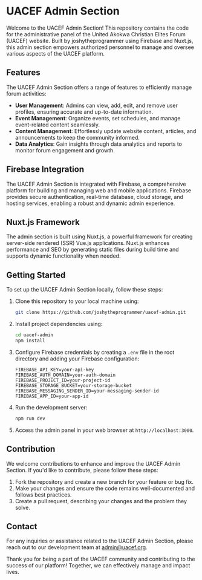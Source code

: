# UACEF Admin Section

Welcome to the UACEF Admin Section! This repository contains the code for the administrative panel of the United Akokwa Christian Elites Forum (UACEF) website. Built by joshytheprogrammer using Firebase and Nuxt.js, this admin section empowers authorized personnel to manage and oversee various aspects of the UACEF platform.

## Features

The UACEF Admin Section offers a range of features to efficiently manage forum activities:

- **User Management**: Admins can view, add, edit, and remove user profiles, ensuring accurate and up-to-date information.
- **Event Management**: Organize events, set schedules, and manage event-related content seamlessly.
- **Content Management**: Effortlessly update website content, articles, and announcements to keep the community informed.
- **Data Analytics**: Gain insights through data analytics and reports to monitor forum engagement and growth.

## Firebase Integration

The UACEF Admin Section is integrated with Firebase, a comprehensive platform for building and managing web and mobile applications. Firebase provides secure authentication, real-time database, cloud storage, and hosting services, enabling a robust and dynamic admin experience.

## Nuxt.js Framework

The admin section is built using Nuxt.js, a powerful framework for creating server-side rendered (SSR) Vue.js applications. Nuxt.js enhances performance and SEO by generating static files during build time and supports dynamic functionality when needed.

## Getting Started

To set up the UACEF Admin Section locally, follow these steps:

1. Clone this repository to your local machine using:

   ```bash
   git clone https://github.com/joshytheprogrammer/uacef-admin.git
   ```

2. Install project dependencies using:

   ```bash
   cd uacef-admin
   npm install
   ```

3. Configure Firebase credentials by creating a `.env` file in the root directory and adding your Firebase configuration:

   ```env
   FIREBASE_API_KEY=your-api-key
   FIREBASE_AUTH_DOMAIN=your-auth-domain
   FIREBASE_PROJECT_ID=your-project-id
   FIREBASE_STORAGE_BUCKET=your-storage-bucket
   FIREBASE_MESSAGING_SENDER_ID=your-messaging-sender-id
   FIREBASE_APP_ID=your-app-id
   ```

4. Run the development server:

   ```bash
   npm run dev
   ```

5. Access the admin panel in your web browser at `http://localhost:3000`.

## Contribution

We welcome contributions to enhance and improve the UACEF Admin Section. If you'd like to contribute, please follow these steps:

1. Fork the repository and create a new branch for your feature or bug fix.
2. Make your changes and ensure the code remains well-documented and follows best practices.
3. Create a pull request, describing your changes and the problem they solve.

## Contact

For any inquiries or assistance related to the UACEF Admin Section, please reach out to our development team at admin@uacef.org.

Thank you for being a part of the UACEF community and contributing to the success of our platform! Together, we can effectively manage and impact lives.
